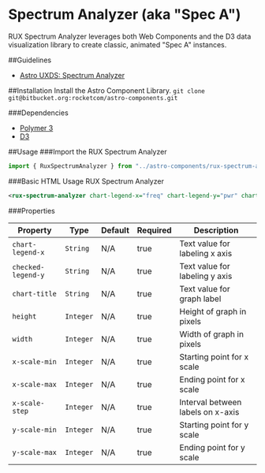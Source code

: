 # Spectrum Analyzer (aka "Spec A")

RUX Spectrum Analyzer leverages both Web Components and the D3 data visualization library to create classic, animated "Spec A" instances.

##Guidelines

* [Astro UXDS: Spectrum Analyzer](http://www.astrouxds.com/library/spectrum-analyzer)

##Installation
Install the Astro Component Library.
`git clone git@bitbucket.org:rocketcom/astro-components.git`

###Dependencies

* [Polymer 3](https://www.polymer-project.com)
* [D3](https://d3js.org/)

##Usage
###Import the RUX Spectrum Analyzer

```javascript
import { RuxSpectrumAnalyzer } from "../astro-components/rux-spectrum-analyzer/rux-spectrum-analyzer.js";
```

###Basic HTML Usage
RUX Spectrum Analyzer

```xml
<rux-spectrum-analyzer chart-legend-x="freq" chart-legend-y="pwr" chart-title="signals" height="384" width="900" x-scale-min="900" x-scale-max="2301" x-scale-step="175" y-scale-min="-30" y-scale-max="0"></rux-spectrum-analyzer>
```

###Properties

| Property          | Type      | Default | Required | Description                                                  |
| ----------------- | --------- | ------- | -------- | ------------------------------------------------------------ |
| `chart-legend-x`  | `String`  | N/A     | true     | Text value for labeling x axis                               |
| `checked-legend-y`| `String`  | N/A     | true     | Text value for labeling y axis                               |
| `chart-title`     | `String`  | N/A     | true     | Text value for graph label                                   |
| `height`          | `Integer` | N/A     | true     | Height of graph in pixels                                    |
| `width`           | `Integer` | N/A     | true     | Width of graph in pixels                                     |
| `x-scale-min`     | `Integer` | N/A     | true     | Starting point for x scale                                   |
| `x-scale-max`     | `Integer` | N/A     | true     | Ending point for x scale                                     |
| `x-scale-step`    | `Integer` | N/A     | true     | Interval between labels on x-axis                            |
| `y-scale-min`     | `Integer` | N/A     | true     | Starting point for y scale                                   |
| `y-scale-max`     | `Integer` | N/A     | true     | Ending point for y scale                                     |
